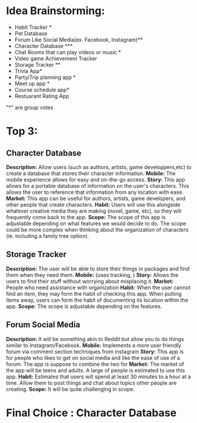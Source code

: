 # **Idea Brainstorming:**
* Habit Tracker *
* Pet Database
* Forum Like Social Media(ex. Facebook, Instagram)**
* Character Database ***
* Chat Rooms that can play videos or music *
* Video game Achievement Tracker
* Storage Tracker **
* Trivia App*
* Party/Trip planning app *
* Meet up app *
* Course schedule app*
* Restuarant Rating App

 "*" are group votes 
# Top 3:
## **Character Database**
**Description:** Allow users (such as authors, artists, game developpers,etc) to create a database that stores their character information.
**Mobile:** The mobile experience allows for easy and on-the-go access. 
**Story:** This app allows for a portable database of information on the user's characters. This allows the user to reference that information from any location with ease.
**Market:** This app can be useful for authors, artists, game developers, and other people that create characters. 
**Habit:** Users will use this alongside whatever creative media they are making (novel, game, etc), so they will frequently come back to the app. 
**Scope:** The scope of this app is adjustable depending on what features we would decide to do. The scope could be more complex when thinking about the organization of characters (ie. including a family tree option).

## **Storage Tracker**
**Description:** The user will be able to store their things in packages and find them when they need them.
**Mobile:** (uses tracking, )
**Story:** Allows the users to find their stuff without worrying about misplacing it.
**Market:** People who need assistance with organization
**Habit:** When the user cannot find an item, they may form the habit of checking this app. When putting items away, users can form the habit of documenting its location within the app.
**Scope:** The scope is adjustable depending on the features.

## **Forum Social Media**
**Description:** It will be something akin to Reddit but allow you to do things similar to Instagram/Facebook.
**Mobile:** Implements a more user friendly forum via comment section techniques from instagram
**Story:** This app is for people who likes to get on social media and like the ease of use of a forum. The app is suppose to combine the two for 
**Market:** The market of the app will be teens and adults. A large of people is estimated to use this app.
**Habit:** Estimates that users will spend at least 30 minutes to a hour at a time. Allow them to post things and chat about topics other people are creating.
**Scope:** It will be quite challenging in scope. 

# **Final Choice** : Character Database



